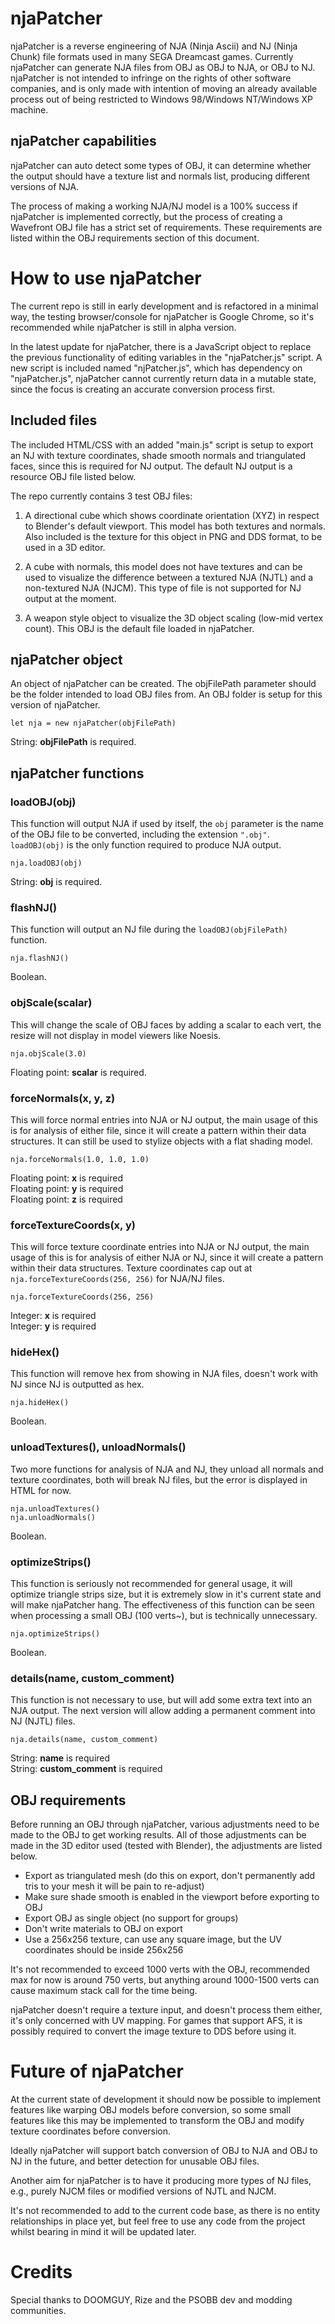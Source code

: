 # njaPatcher
njaPatcher is a reverse engineering of NJA (Ninja Ascii) and NJ (Ninja Chunk) file formats used in many SEGA Dreamcast games. Currently njaPatcher can generate NJA files from OBJ as OBJ to NJA, or OBJ to NJ. njaPatcher is not intended to infringe on the rights of other software companies, and is only made with intention of moving an already available process out of being restricted to Windows 98/Windows NT/Windows XP machine.

## njaPatcher capabilities
njaPatcher can auto detect some types of OBJ, it can determine whether the output should have a texture list and normals list, producing different versions of NJA.

The process of making a working NJA/NJ model is a 100% success if njaPatcher is implemented correctly, but the process of creating a Wavefront OBJ file has a strict set of requirements. These requirements are listed within the OBJ requirements section of this document.

# How to use njaPatcher
The current repo is still in early development and is refactored in a minimal way, the testing browser/console for njaPatcher is Google Chrome, so it's recommended while njaPatcher is still in alpha version.

In the latest update for njaPatcher, there is a JavaScript object to replace the previous functionality of editing variables in the "njaPatcher.js" script. A new script is included named "njPatcher.js", which has dependency on "njaPatcher.js", njaPatcher cannot currently return data in a mutable state, since the focus is creating an accurate conversion process first.

## Included files

The included HTML/CSS with an added "main.js" script is setup to export an NJ with texture coordinates, shade smooth normals and triangulated faces, since this is required for NJ output. The default NJ output is a resource OBJ file listed below.

The repo currently contains 3 test OBJ files:

1) A directional cube which shows coordinate orientation (XYZ) in respect to Blender's default viewport. This model has both textures and normals. Also included is the texture for this object in PNG and DDS format, to be used in a 3D editor.

2) A cube with normals, this model does not have textures and can be used to visualize the difference between a textured NJA (NJTL) and a non-textured NJA (NJCM). This type of file is not supported for NJ output at the moment.

3) A weapon style object to visualize the 3D object scaling (low-mid vertex count). This OBJ is the default file loaded in njaPatcher.

## njaPatcher object
An object of njaPatcher can be created. The objFilePath parameter should be the folder intended to load OBJ files from. An OBJ folder is setup for this version of njaPatcher.

`let nja = new njaPatcher(objFilePath)`

String: **objFilePath** is required.

## njaPatcher functions
### loadOBJ(obj)
This function will output NJA if used by itself, the `obj` parameter is the name of the OBJ file to be converted, including the extension `".obj"`. `loadOBJ(obj)` is the only function required to produce NJA output.

`nja.loadOBJ(obj)`

String: **obj** is required.

### flashNJ()
This function will output an NJ file during the `loadOBJ(objFilePath)` function.

`nja.flashNJ()`

Boolean.

### objScale(scalar)
This will change the scale of OBJ faces by adding a scalar to each vert, the resize will not display in model viewers like Noesis.

`nja.objScale(3.0)`

Floating point: **scalar** is required.

### forceNormals(x, y, z)
This will force normal entries into NJA or NJ output, the main usage of this is for analysis of either file, since it will create a pattern within their data structures. It can still be used to stylize objects with a flat shading model.

`nja.forceNormals(1.0, 1.0, 1.0)`

Floating point: **x** is required  
Floating point: **y** is required  
Floating point: **z** is required  

### forceTextureCoords(x, y)
This will force texture coordinate entries into NJA or NJ output, the main usage of this is for analysis of either NJA or NJ, since it will create a pattern within their data structures. Texture coordinates cap out at `nja.forceTextureCoords(256, 256)` for NJA/NJ files.

`nja.forceTextureCoords(256, 256)`

Integer: **x** is required  
Integer: **y** is required  

### hideHex()
This function will remove hex from showing in NJA files, doesn't work with NJ since NJ is outputted as hex.

`nja.hideHex()`

Boolean.

### unloadTextures(), unloadNormals()
Two more functions for analysis of NJA and NJ, they unload all normals and texture coordinates, both will break NJ files, but the error is displayed in HTML for now.

```
nja.unloadTextures()
nja.unloadNormals()
```

Boolean.

### optimizeStrips()
This function is seriously not recommended for general usage, it will optimize triangle strips size, but it is extremely slow in it's current state and will make njaPatcher hang. The effectiveness of this function can be seen when processing a small OBJ (100 verts~), but is technically unnecessary.

`nja.optimizeStrips()`

Boolean.

### details(name, custom_comment)
This function is not necessary to use, but will add some extra text into an NJA output. The next version will allow adding a permanent comment into NJ (NJTL) files.

`nja.details(name, custom_comment)`

String: **name** is required  
String: **custom_comment** is required  

## OBJ requirements

Before running an OBJ through njaPatcher, various adjustments need to be made to the OBJ to get working results. All of those adjustments can be made in the 3D editor used (tested with Blender), the adjustments are listed below.

* Export as triangulated mesh (do this on export, don't permanently add tris to your mesh it will be pain to re-adjust)
* Make sure shade smooth is enabled in the viewport before exporting to OBJ
* Export OBJ as single object (no support for groups)
* Don't write materials to OBJ on export
* Use a 256x256 texture, can use any square image, but the UV coordinates should be inside 256x256

It's not recommended to exceed 1000 verts with the OBJ, recommended max for now is around 750 verts, but anything around 1000-1500 verts can cause maximum stack call for the time being.

njaPatcher doesn't require a texture input, and doesn't process them either, it's only concerned with UV mapping. For games that support AFS, it is possibly required to convert the image texture to DDS before using it.  

# Future of njaPatcher

At the current state of development it should now be possible to implement features like warping OBJ models before conversion, so some small features like this may be implemented to transform the OBJ and modify texture coordinates before conversion.

Ideally njaPatcher will support batch conversion of OBJ to NJA and OBJ to NJ in the future, and better detection for unusable OBJ files.

Another aim for njaPatcher is to have it producing more types of NJ files, e.g., purely NJCM files or modified versions of NJTL and NJCM.

It's not recommended to add to the current code base, as there is no entity relationships in place yet, but feel free to use any code from the project whilst bearing in mind it will be updated later.

# Credits

Special thanks to DOOMGUY, Rize and the PSOBB dev and modding communities.
